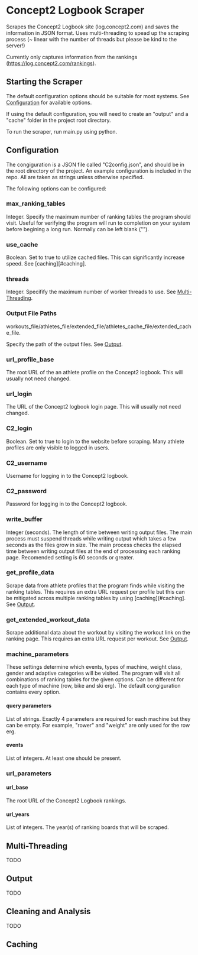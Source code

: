 # Concept2 Logbook Scraper

Scrapes the Concept2 Logbook site (log.concept2.com) and saves the information in JSON format. Uses multi-threading to spead up the scraping process (~ linear with the number of threads but please be kind to the server!)

Currently only captures information from the rankings (https://log.concept2.com/rankings).

## Starting the Scraper
The default configuration options should be suitable for most systems. See [Configuration](#configuration) for available options.

If using the default configuration, you will need to create an "output" and a "cache" folder in the project root directory.

To run the scraper, run main.py using python.

## Configuration
The congiguration is a JSON file called "C2config.json", and should be in the root directory of the project. An example configuration is included in the repo. All are taken as strings unless otherwise specified.

The following options can be configured:

### max_ranking_tables
Integer. Specify the maximum number of ranking tables the program should visit. Useful for verifying the program will run to completion on your system before begining a long run. Normally can be left blank ("").

### use_cache
Boolean. Set to true to utilize cached files. This can significantly increase speed. See [caching][#caching].

### threads
Integer. Specifify the maximum number of worker threads to use. See [Multi-Threading](#multi-threading).

### Output File Paths
workouts_file/athletes_file/extended_file/athletes_cache_file/extended_cache_file.

Specify the path of the output files. See [Output](#output).

### url_profile_base
The root URL of the an athlete profile on the Concept2 logbook. This will usually not need changed.

### url_login
The URL of the Concept2 logbook login page. This will usually not need changed.

### C2_login
Boolean. Set to true to login to the website before scraping. Many athlete profiles are only visible to logged in users.

### C2_username
Username for logging in to the Concept2 logbook.

### C2_password
Password for logging in to the Concept2 logbook.

### write_buffer
Integer (seconds). The length of time between writing output files. The main process must suspend threads while writing output which takes a few seconds as the files grow in size. The main process checks the elapsed time between writing output files at the end of processing each ranking page. Recomended setting is 60 seconds or greater.

### get_profile_data
Scrape data from athlete profiles that the program finds while visiting the ranking tables. This requires an extra URL request per profile but this can be mitigated across multiple ranking tables by using [caching](#caching]. See [Output](#output).

### get_extended_workout_data
Scrape additional data about the workout by visiting the workout link on the ranking page. This requires an extra URL request per workout. See [Output](#output).

### machine_parameters
These settings determine which events, types of machine, weight class, gender and adaptive categories will be visited. The program will visit all combinations of ranking tables for the given options. Can be different for each type of machine (row, bike and ski erg). The default congiguration contains every option.

#### query parameters
List of strings. Exactly 4 parameters are required for each machine but they can be empty. For example, "rower" and "weight" are only used for the row erg.

#### events
List of integers. At least one should be present.

### url_parameters
#### url_base
The root URL of the Concept2 Logbook rankings.

#### url_years
List of integers. The year(s) of ranking boards that will be scraped.

## Multi-Threading
TODO

## Output
TODO

## Cleaning and Analysis
TODO

## Caching

##
